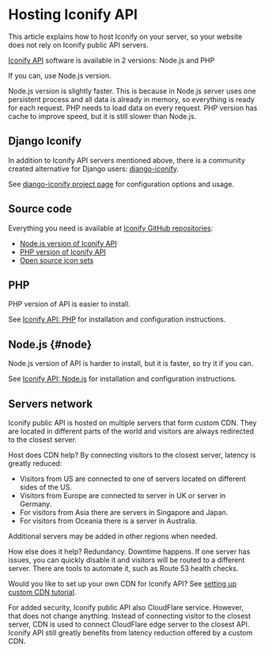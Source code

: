 # Hosting Iconify API

This article explains how to host Iconify on your server, so your website does not rely on Iconify public API servers.

[Iconify API](./index.md) software is available in 2 versions: Node.js and PHP

If you can, use Node.js version.

Node.js version is slightly faster. This is because in Node.js server uses one persistent process and all data is already in memory, so everything is ready for each request. PHP needs to load data on every request. PHP version has cache to improve speed, but it is still slower than Node.js.

## Django Iconify

In addition to Iconify API servers mentioned above, there is a community created alternative for Django users: [django-iconify](https://pypi.org/project/django-iconify/).

See [django-iconify project page](https://pypi.org/project/django-iconify/) for configuration options and usage.

## Source code

Everything you need is available at [Iconify GitHub repositories](https://github.com/iconify):

- [Node.js version of Iconify API](https://github.com/iconify/api.js)
- [PHP version of Iconify API](https://github.com/iconify/api.php)
- [Open source icon sets](https://github.com/iconify/icon-sets)

## PHP

PHP version of API is easier to install.

See [Iconify API: PHP](./hosting-php/index.md) for installation and configuration instructions.

## Node.js {#node}

Node.js version of API is harder to install, but it is faster, so try it if you can.

See [Iconify API: Node.js](./hosting-js/index.md) for installation and configuration instructions.

## Servers network

Iconify public API is hosted on multiple servers that form custom CDN. They are located in different parts of the world and visitors are always redirected to the closest server.

Host does CDN help? By connecting visitors to the closest server, latency is greatly reduced:

- Visitors from US are connected to one of servers located on different sides of the US.
- Visitors from Europe are connected to server in UK or server in Germany.
- For visitors from Asia there are servers in Singapore and Japan.
- For visitors from Oceania there is a server in Australia.

Additional servers may be added in other regions when needed.

How else does it help? Redundancy. Downtime happens. If one server has issues, you can quickly disable it and visitors will be routed to a different server. There are tools to automate it, such as Route 53 health checks.

Would you like to set up your own CDN for Iconify API? See [setting up custom CDN tutorial](./cdn.md).

For added security, Iconify public API also CloudFlare service. However, that does not change anything. Instead of connecting visitor to the closest server, CDN is used to connect CloudFlare edge server to the closest API. Iconify API still greatly benefits from latency reduction offered by a custom CDN.
